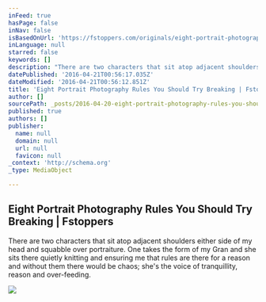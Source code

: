 ```yaml
---
inFeed: true
hasPage: false
inNav: false
isBasedOnUrl: 'https://fstoppers.com/originals/eight-portrait-photography-rules-you-should-try-breaking-122591?utm_source=FS_RSS&utm_medium=RSS&utm_campaign=Main_RSS'
inLanguage: null
starred: false
keywords: []
description: "There are two characters that sit atop adjacent shoulders either side of my head and squabble over portraiture. One takes the form of my Gran and she sits there quietly knitting and ensuring me that rules are there for a reason and without them there would be chaos; she's the voice of tranquillity, reason and over-feeding."
datePublished: '2016-04-21T00:56:17.035Z'
dateModified: '2016-04-21T00:56:12.851Z'
title: 'Eight Portrait Photography Rules You Should Try Breaking | Fstoppers'
author: []
sourcePath: _posts/2016-04-20-eight-portrait-photography-rules-you-should-try-breaking-or-f.md
published: true
authors: []
publisher:
  name: null
  domain: null
  url: null
  favicon: null
_context: 'http://schema.org'
_type: MediaObject

---
```

<article style=""><h1>Eight Portrait Photography Rules You Should Try Breaking | Fstoppers</h1><p>There are two characters that sit atop adjacent shoulders either side of my head and squabble over portraiture. One takes the form of my Gran and she sits there quietly knitting and ensuring me that rules are there for a reason and without them there would be chaos; she's the voice of tranquillity, reason and over-feeding.</p><img src="https://drscdn.500px.org/photo/99061673/m=900/ba9be31bc6506a537932ab8100827908" /></article>